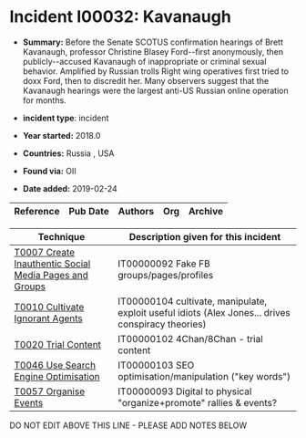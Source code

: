 # Incident I00032: Kavanaugh

* **Summary:** Before the Senate SCOTUS confirmation hearings of Brett Kavanaugh, professor Christine Blasey Ford--first anonymously, then publicly--accused Kavanaugh of inappropriate or criminal sexual behavior. Amplified by Russian trolls Right wing operatives first tried to doxx Ford, then to discredit her. Many observers suggest that the Kavanaugh hearings were the largest anti-US Russian online operation for months. 

* **incident type**: incident

* **Year started:** 2018.0

* **Countries:** Russia , USA

* **Found via:** OII

* **Date added:** 2019-02-24


| Reference | Pub Date | Authors | Org | Archive |
| --------- | -------- | ------- | --- | ------- |

 

| Technique | Description given for this incident |
| --------- | ------------------------- |
| [T0007 Create Inauthentic Social Media Pages and Groups](../../generated_pages/techniques/T0007.md) | IT00000092 Fake FB groups/pages/profiles  |
| [T0010 Cultivate Ignorant Agents](../../generated_pages/techniques/T0010.md) | IT00000104 cultivate, manipulate, exploit useful idiots (Alex Jones... drives conspiracy theories) |
| [T0020 Trial Content](../../generated_pages/techniques/T0020.md) | IT00000102 4Chan/8Chan - trial content |
| [T0046 Use Search Engine Optimisation](../../generated_pages/techniques/T0046.md) | IT00000103 SEO optimisation/manipulation ("key words") |
| [T0057 Organise Events](../../generated_pages/techniques/T0057.md) | IT00000093 Digital to physical "organize+promote" rallies & events? |


DO NOT EDIT ABOVE THIS LINE - PLEASE ADD NOTES BELOW